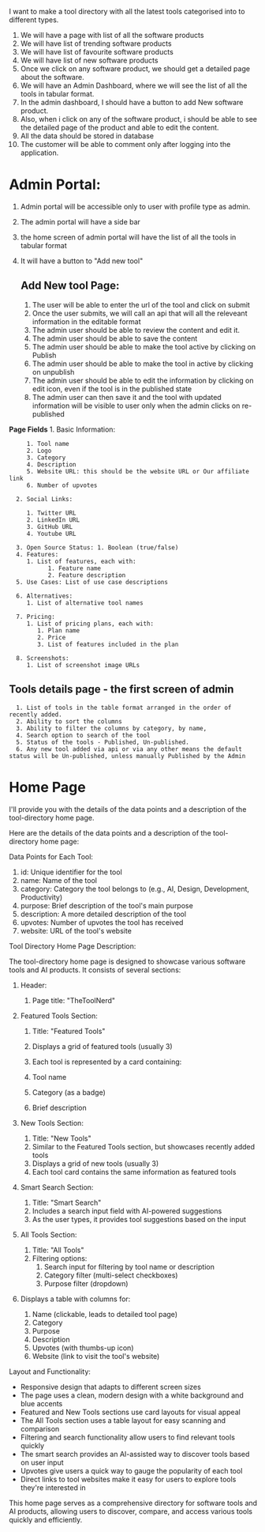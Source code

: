 I want to make a tool directory with all the latest tools categorised into to different types.
1. We will have a page with list of all the software products
2. We will have list of trending software products
3. We will have list of favourite software products
4. We will have list of new software products
5. Once we click on any software product, we should get a detailed page about the software.
6. We will have an Admin Dashboard, where we will see the list of all the tools in tabular format.
7. In the admin dashboard, I should have a button to add New software product.
8. Also, when i click on any of the software product, i should be able to see the detailed page of the product and able to edit the content.
9. All the data should be stored in database
10. The customer will be able to comment only after logging into the application.

# Admin Portal:
1. Admin portal will be accessible only to user with profile type as admin.
2. The admin portal will have a side bar
3. the home screen of admin portal will have the list of all the tools in tabular format
4. It will have a button to "Add new tool"

   ## Add New tool Page:
   1. The user will be able to enter the url of the tool and click on submit
   2. Once the user submits, we will call an api that will all the releveant information in the editable format
   3. The admin user should be able to review the content and edit it.
   4. The admin user should be able to save the content
   5. The admin user should be able to make the tool active by clicking  on Publish
   6. The admin user should be able to make the tool in active by clicking on unpublish
   7. The admin user should be able to edit the information by clicking on edit icon, even if the tool is in the published state
   8. The admin user can then save it and the tool with updated information will be visible to user only when the admin clicks on re-published
   
  **Page Fields**
    1. Basic Information:

         1. Tool name
         2. Logo
         3. Category
         4. Description
         5. Website URL: this should be the website URL or Our affiliate link
         6. Number of upvotes

      2. Social Links:
      
         1. Twitter URL
         2. LinkedIn URL
         3. GitHub URL
         4. Youtube URL

      3. Open Source Status: 1. Boolean (true/false)
      4. Features:
         1. List of features, each with:
               1. Feature name
               2. Feature description
      5. Use Cases: List of use case descriptions

      6. Alternatives:
         1. List of alternative tool names   
      
      7. Pricing:
         1. List of pricing plans, each with:
            1. Plan name
            2. Price
            3. List of features included in the plan

      8. Screenshots:
         1. List of screenshot image URLs

   ## Tools details page - the first screen of admin
      1. List of tools in the table format arranged in the order of recently added. 
      2. Ability to sort the columns
      3. Ability to filter the columns by category, by name, 
      4. Search option to search of the tool 
      5. Status of the tools - Published, Un-published. 
      6. Any new tool added via api or via any other means the default status will be Un-published, unless manually Published by the Admin

# Home Page

I'll provide you with the details of the data points and a description of the tool-directory home page.

Here are the details of the data points and a description of the tool-directory home page:

Data Points for Each Tool:

1. id: Unique identifier for the tool
2. name: Name of the tool
3. category: Category the tool belongs to (e.g., AI, Design, Development, Productivity)
4. purpose: Brief description of the tool's main purpose
5. description: A more detailed description of the tool
6. upvotes: Number of upvotes the tool has received
7. website: URL of the tool's website


Tool Directory Home Page Description:

The tool-directory home page is designed to showcase various software tools and AI products. It consists of several sections:

1. Header:

   1. Page title: "TheToolNerd"


2. Featured Tools Section:

   1. Title: "Featured Tools"
   2. Displays a grid of featured tools (usually 3)
   3. Each tool is represented by a card containing:

   1. Tool name
   2. Category (as a badge)
   3. Brief description

3. New Tools Section:

   1. Title: "New Tools"
   2. Similar to the Featured Tools section, but showcases recently added tools
   3. Displays a grid of new tools (usually 3)
   4. Each tool card contains the same information as featured tools

4. Smart Search Section:

   1. Title: "Smart Search"
   2. Includes a search input field with AI-powered suggestions
   3. As the user types, it provides tool suggestions based on the input

5. All Tools Section:

   1. Title: "All Tools"
   2. Filtering options:
      1. Search input for filtering by tool name or description
      2. Category filter (multi-select checkboxes)
      3. Purpose filter (dropdown)

6. Displays a table with columns for:
   1. Name (clickable, leads to detailed tool page)
   2. Category
   3. Purpose
   4. Description
   5. Upvotes (with thumbs-up icon)
   6. Website (link to visit the tool's website)

Layout and Functionality:

- Responsive design that adapts to different screen sizes
- The page uses a clean, modern design with a white background and blue accents
- Featured and New Tools sections use card layouts for visual appeal
- The All Tools section uses a table layout for easy scanning and comparison
- Filtering and search functionality allow users to find relevant tools quickly
- The smart search provides an AI-assisted way to discover tools based on user input
- Upvotes give users a quick way to gauge the popularity of each tool
- Direct links to tool websites make it easy for users to explore tools they're interested in


This home page serves as a comprehensive directory for software tools and AI products, allowing users to discover, compare, and access various tools quickly and efficiently.
